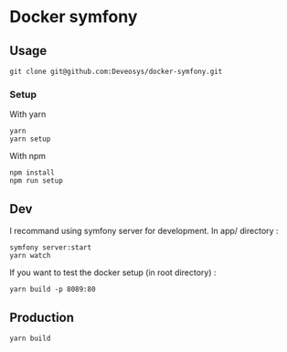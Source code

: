 # Docker symfony

## Usage

```
git clone git@github.com:Deveosys/docker-symfony.git
```

### Setup

With yarn

```
yarn
yarn setup
```

With npm

```
npm install
npm run setup
```

## Dev

I recommand using symfony server for development.
In app/ directory :

```
symfony server:start
yarn watch
```

If you want to test the docker setup (in root directory) :

```
yarn build -p 8089:80
```

## Production

```
yarn build
```
